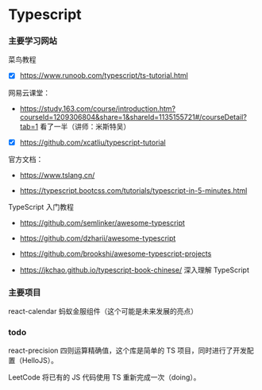 # Typescript

### 主要学习网站

菜鸟教程

- [x] https://www.runoob.com/typescript/ts-tutorial.html

网易云课堂：

- https://study.163.com/course/introduction.htm?courseId=1209306804&share=1&shareId=1135155721#/courseDetail?tab=1 看了一半（讲师：米斯特吴）

- [x] https://github.com/xcatliu/typescript-tutorial

官方文档：

- https://www.tslang.cn/

- https://typescript.bootcss.com/tutorials/typescript-in-5-minutes.html

TypeScript 入门教程

- https://github.com/semlinker/awesome-typescript

- https://github.com/dzharii/awesome-typescript

- https://github.com/brookshi/awesome-typescript-projects

- https://jkchao.github.io/typescript-book-chinese/ 深入理解 TypeScript

### 主要项目

react-calendar 蚂蚁金服组件（这个可能是未来发展的亮点）

### todo

react-precision 四则运算精确值，这个库是简单的 TS 项目，同时进行了开发配置（HelloJS）。

LeetCode 将已有的 JS 代码使用 TS 重新完成一次（doing）。

